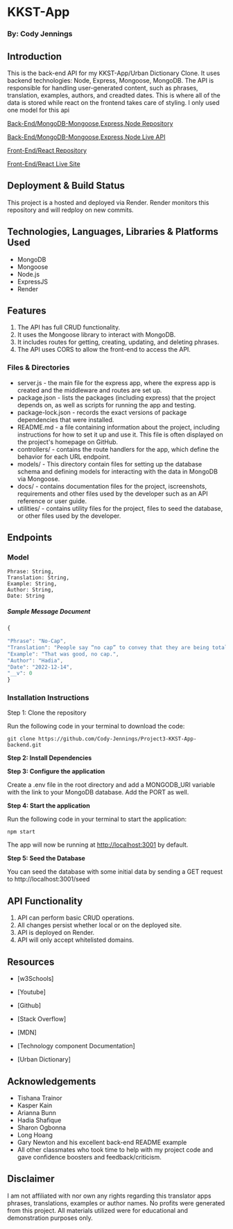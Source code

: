 # KKST-App 
### By: Cody Jennings 

## Introduction

This is the back-end API for my KKST-App/Urban Dictionary Clone. It uses backend technologies: Node, Express, Mongoose, MongoDB. The API is responsible for handling user-generated content, such as phrases, translation, examples, authors, and creadted dates. This is where all of the data is stored while react on the frontend takes care of styling. I only used one model for this api

[Back-End/MongoDB-Mongoose,Express,Node Repository](https://github.com/Cody-Jennings/Project3-KKST-App-backend.git)

[Back-End/MongoDB-Mongoose,Express,Node Live API](https://kkst-backend.onrender.com/KKST-App)

[Front-End/React Repository](https://github.com/Cody-Jennings/Project3-KKST-App-frontend.git)

[Front-End/React Live Site](https://kkst-frontend.onrender.com/)

## Deployment & Build Status

This project is a hosted and deployed via Render. Render monitors this repository and will redploy on new commits.

## Technologies, Languages, Libraries & Platforms Used

- MongoDB 
- Mongoose 
- Node.js 
- ExpressJS 
- Render 

## Features

1. The API has full CRUD functionality.
2. It uses the Mongoose library to interact with MongoDB.
3. It includes routes for getting, creating, updating, and deleting phrases.
4. The API uses CORS to allow the front-end to access the API.

### Files & Directories 

- server.js - the main file for the express app, where the express app is created and the middleware and routes are set up.  
- package.json - lists the packages (including express) that the project depends on, as well as scripts for running the app and testing.  
- package-lock.json - records the exact versions of package dependencies that were installed.  
- README.md - a file containing information about the project, including instructions for how to set it up and use it. This file is often displayed on the project's homepage on GitHub.  
- controllers/ - contains the route handlers for the app, which define the behavior for each URL endpoint.  
- models/ - This directory contain files for setting up the database schema and defining models for interacting with the data in MongoDB via Mongoose.  
- docs/ - contains documentation files for the project, iscreenshots, requirements and other files used by the developer such as an API reference or user guide.  
- utilities/ - contains utility files for the project, files to seed the database, or other files used by the developer.  

## Endpoints 

### Model  
    Phrase: String,
    Translation: String,
    Example: String,
    Author: String,
    Date: String  

##### Sample Message Document

```js
{
 
"Phrase": "No-Cap",
"Translation": "People say “no cap” to convey that they are being totally and completely honest.",
"Example": "That was good, no cap.",
"Author": "Hadia",
"Date": "2022-12-14",
"__v": 0
}
```


 

### Installation Instructions

Step 1: Clone the repository

Run the following code in your terminal to download the code:  

`git clone https://github.com/Cody-Jennings/Project3-KKST-App-backend.git`

**Step 2: Install Dependencies**

**Step 3: Configure the application**

Create a .env file in the root directory and add a MONGODB_URI variable with the link to your MongoDB database. Add the PORT as well.


**Step 4: Start the application**

Run the following code in your terminal to start the application:

`npm start`

The app will now be running at <http://localhost:3001> by default.

**Step 5: Seed the Database**

You can seed the database with some initial data by sending a GET request to http://localhost:3001/seed

## API Functionality

1. API can perform basic CRUD operations.
2. All changes persist whether local or on the deployed site.
3. API is deployed on Render.
4. API will only accept whitelisted domains.

## Resources

- [w3Schools]

- [Youtube]

- [Github]

- [Stack Overflow]

- [MDN]

- [Technology component Documentation]

- [Urban Dictionary]

## Acknowledgements

- Tishana Trainor 
- Kasper Kain
- Arianna Bunn
- Hadia Shafique
- Sharon Ogbonna
- Long Hoang
- Gary Newton and his excellent back-end README example
- All other classmates who took time to help with my project code and gave confidence boosters and feedback/criticism.


## Disclaimer

I am not affiliated with nor own any rights regarding this translator apps phrases, translations, examples or author names. No profits were generated from this project. All materials utilized were for educational and demonstration purposes only. 
